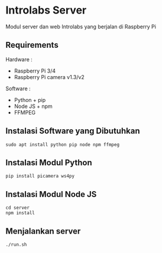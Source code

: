 # Introlabs Server

Modul server dan web Introlabs yang berjalan di Raspberry Pi

## Requirements

Hardware :
* Raspberry Pi 3/4
* Raspberry Pi camera v1.3/v2

Software :
* Python + pip
* Node JS + npm
* FFMPEG

## Instalasi Software yang Dibutuhkan 

	sudo apt install python pip node npm ffmpeg 
	
## Instalasi Modul Python

	pip install picamera ws4py

## Instalasi Modul Node JS

	cd server
	npm install

## Menjalankan server
	./run.sh
